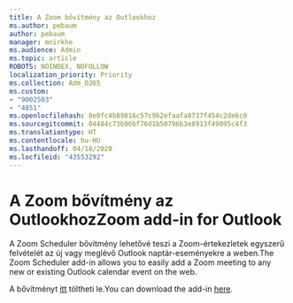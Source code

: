 ```yaml
---
title: A Zoom bővítmény az Outlookhoz
ms.author: pebaum
author: pebaum
manager: mnirkhe
ms.audience: Admin
ms.topic: article
ROBOTS: NOINDEX, NOFOLLOW
localization_priority: Priority
ms.collection: Adm_O365
ms.custom:
- "9002503"
- "4851"
ms.openlocfilehash: 8e0fc4b89816c57c9b2efaafa8737f454c2de6c0
ms.sourcegitcommit: 04484c73b96bf76d1b50796b3e8913f49095c4f3
ms.translationtype: HT
ms.contentlocale: hu-HU
ms.lasthandoff: 04/18/2020
ms.locfileid: "43553292"
---
```

# <a name="zoom-add-in-for-outlook"></a><span data-ttu-id="8945a-102">A Zoom bővítmény az Outlookhoz</span><span class="sxs-lookup"><span data-stu-id="8945a-102">Zoom add-in for Outlook</span></span>

<span data-ttu-id="8945a-103">A Zoom Scheduler bővítmény lehetővé teszi a Zoom-értekezletek egyszerű felvételét az új vagy meglévő Outlook naptár-eseményekre a weben.</span><span class="sxs-lookup"><span data-stu-id="8945a-103">The Zoom Scheduler add-in allows you to easily add a Zoom meeting to any new or existing Outlook calendar event on the web.</span></span>

<span data-ttu-id="8945a-104">A bővítményt [itt](https://go.microsoft.com/fwlink/?linkid=2126413) töltheti le.</span><span class="sxs-lookup"><span data-stu-id="8945a-104">You can download the add-in [here](https://go.microsoft.com/fwlink/?linkid=2126413).</span></span>
 
